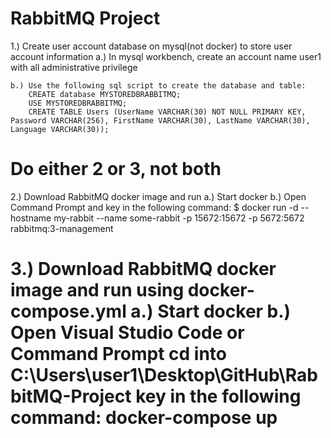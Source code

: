 # RabbitMQ Project
 
1.) Create user account database on mysql(not docker) to store user account information
    a.) In mysql workbench, create an account name user1 with all administrative privilege

    b.) Use the following sql script to create the database and table:
        CREATE database MYSTOREDBRABBITMQ;
        USE MYSTOREDBRABBITMQ;
        CREATE TABLE Users (UserName VARCHAR(30) NOT NULL PRIMARY KEY, Password VARCHAR(256), FirstName VARCHAR(30), LastName VARCHAR(30), Language VARCHAR(30));

Do either 2 or 3, not both
===================================================================================================================================================================
2.) Download RabbitMQ docker image and run
    a.) Start docker
    b.) Open Command Prompt and key in the following command:
        $ docker run -d --hostname my-rabbit --name some-rabbit -p 15672:15672 -p 5672:5672 rabbitmq:3-management

3.) Download RabbitMQ docker image and run using docker-compose.yml
    a.) Start docker
    b.) Open Visual Studio Code or Command Prompt cd into C:\Users\user1\Desktop\GitHub\RabbitMQ-Project
        key in the following command:
        docker-compose up
===================================================================================================================================================================
